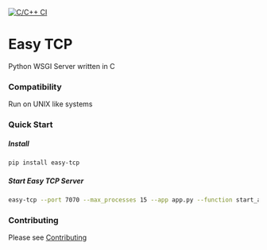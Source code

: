 [![C/C++ CI](https://github.com/joegasewicz/easy-tcp/actions/workflows/c-cpp.yml/badge.svg)](https://github.com/joegasewicz/easy-tcp/actions/workflows/c-cpp.yml)

# Easy TCP
Python WSGI Server written in C

### Compatibility
Run on UNIX like systems

### Quick Start

##### Install
```bash
pip install easy-tcp
```

##### Start Easy TCP Server
```bash
easy-tcp --port 7070 --max_processes 15 --app app.py --function start_app
```

### Contributing
Please see [Contributing](CONTRIBUTING.md)

